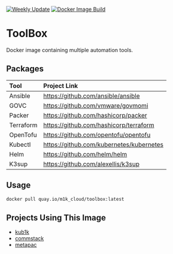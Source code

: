 [![Weekly Update](https://github.com/ironashram/toolbox/actions/workflows/weekly-update.yml/badge.svg)](https://github.com/ironashram/toolbox/actions/workflows/weekly-update.yml)
[![Docker Image Build](https://github.com/ironashram/toolbox/actions/workflows/docker-image.yml/badge.svg)](https://github.com/ironashram/toolbox/actions/workflows/docker-image.yml)

# ToolBox

Docker image containing multiple automation tools.

## Packages

| Tool      | Project Link                             |
|:----------|:-----------------------------------------|
| Ansible   | https://github.com/ansible/ansible       |
| GOVC      | https://github.com/vmware/govmomi        |
| Packer    | https://github.com/hashicorp/packer      |
| Terraform | https://github.com/hashicorp/terraform   |
| OpenTofu  | https://github.com/opentofu/opentofu     |
| Kubectl   | https://github.com/kubernetes/kubernetes |
| Helm      | https://github.com/helm/helm             |
| K3sup     | https://github.com/alexellis/k3sup       |


## Usage

```sh
docker pull quay.io/m1k_cloud/toolbox:latest
```


## Projects Using This Image

- [kub1k](https://github.com/ironashram/kub1k)
- [commstack](https://github.com/ironashram/commstack)
- [metapac](https://github.com/ironashram/metapac)
